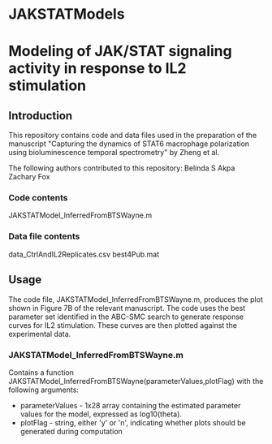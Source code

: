 # JAKSTATModels
# Modeling of JAK/STAT signaling activity in response to IL2 stimulation

## Introduction
This repository contains code and data files used in the preparation of the manuscript "Capturing the dynamics of STAT6 macrophage polarization using bioluminescence temporal spectrometry" by Zheng et al.

The following authors contributed to this repository:
Belinda S Akpa
Zachary Fox

### Code contents
JAKSTATModel_InferredFromBTSWayne.m

### Data file contents
data_CtrlAndIL2Replicates.csv
best4Pub.mat

## Usage
The code file, JAKSTATModel_InferredFromBTSWayne.m, produces the plot shown in Figure 7B of the relevant manuscript. The code uses the best parameter set identified in the ABC-SMC search to generate response curves for IL2 stimulation.  These curves are then plotted against the experimental data.  

### JAKSTATModel_InferredFromBTSWayne.m
Contains a function JAKSTATModel_InferredFromBTSWayne(parameterValues,plotFlag) with the following arguments:
- parameterValues - 1x28 array containing the estimated parameter values for the model, expressed as log10(theta).
- plotFlag - string, either 'y' or 'n', indicating whether plots should be generated during computation
